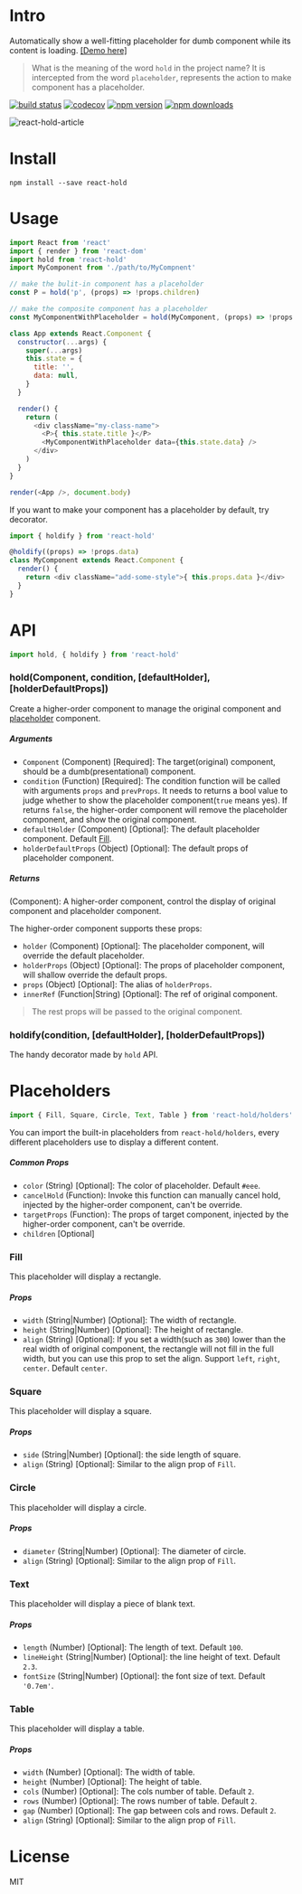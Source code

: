 # Intro

Automatically show a well-fitting placeholder for dumb component while its content is loading. [[Demo here]](http://toplan.github.io/react-hold/)

> What is the meaning of the word `hold` in the project name? It is intercepted from the word `placeholder`, represents the action to make component has a placeholder.

[![build status](https://travis-ci.org/toplan/react-hold.svg?branch=master)](https://travis-ci.org/toplan/react-hold)
[![codecov](https://codecov.io/gh/toplan/react-hold/branch/master/graph/badge.svg)](https://codecov.io/gh/toplan/react-hold)
[![npm version](https://img.shields.io/npm/v/react-hold.svg)](https://www.npmjs.com/package/react-hold)
[![npm downloads](https://img.shields.io/npm/dm/react-hold.svg)](https://www.npmjs.com/package/react-hold)

![react-hold-article](http://toplan.github.io/img/react-hold-article.gif)



# Install

```
npm install --save react-hold
```

# Usage

```js
import React from 'react'
import { render } from 'react-dom'
import hold from 'react-hold'
import MyComponent from './path/to/MyCompnent'

// make the bulit-in component has a placeholder
const P = hold('p', (props) => !props.children)

// make the composite component has a placeholder
const MyComponentWithPlaceholder = hold(MyComponent, (props) => !props.data)

class App extends React.Component {
  constructor(...args) {
    super(...args)
    this.state = {
      title: '',
      data: null,
    }
  }

  render() {
    return (
      <div className="my-class-name">
        <P>{ this.state.title }</P>
        <MyComponentWithPlaceholder data={this.state.data} />
      </div>
    )
  }
}

render(<App />, document.body)
```

If you want to make your component has a placeholder by default, try decorator.

```js
import { holdify } from 'react-hold'

@holdify((props) => !props.data)
class MyComponent extends React.Component {
  render() {
    return <div className="add-some-style">{ this.props.data }</div>
  }
}
```
# API

```js
import hold, { holdify } from 'react-hold'
```

### hold(Component, condition, [defaultHolder], [holderDefaultProps])

Create a higher-order component to manage the original component and [placeholder](#placeholders) component.

##### Arguments

- `Component` (Component) [Required]: The target(original) component, should be a dumb(presentational) component.
- `condition` (Function) [Required]: The condition function will be called with arguments `props` and `prevProps`.
It needs to returns a bool value to judge whether to show the placeholder component(`true` means yes).
If returns `false`, the higher-order component will remove the placeholder component, and show the original component.
- `defaultHolder` (Component) [Optional]: The default placeholder component. Default [Fill](#fill).
- `holderDefaultProps` (Object) [Optional]: The default props of placeholder component.

##### Returns

(Component): A higher-order component, control the display of original component and placeholder component.

The higher-order component supports these props:
- `holder` (Component) [Optional]: The placeholder component, will override the default placeholder.
- `holderProps` (Object) [Optional]: The props of placeholder component, will shallow override the default props.
- `props` (Object) [Optional]: The alias of `holderProps`.
- `innerRef` (Function|String) [Optional]: The ref of original component.

> The rest props will be passed to the original component.

### holdify(condition, [defaultHolder], [holderDefaultProps])

The handy decorator made by `hold` API.

# Placeholders

```js
import { Fill, Square, Circle, Text, Table } from 'react-hold/holders'
```

You can import the built-in placeholders from `react-hold/holders`, every different placeholders use to display a different content.

##### Common Props
- `color` (String) [Optional]: The color of placeholder. Default `#eee`.
- `cancelHold` (Function): Invoke this function can manually cancel hold, injected by the higher-order component, can't be override.
- `targetProps` (Function): The props of target component, injected by the higher-order component, can't be override.
- `children` [Optional]

### Fill

This placeholder will display a rectangle.

##### Props
- `width` (String|Number) [Optional]: The width of rectangle.
- `height` (String|Number) [Optional]: The height of rectangle.
- `align` (String) [Optional]: If you set a width(such as `300`) lower than the real width of original component,
the rectangle will not fill in the full width, but you can use this prop to set the align.
Support `left`, `right`, `center`. Default `center`.

### Square

This placeholder will display a square.

##### Props
- `side` (String|Number) [Optional]: the side length of square.
- `align` (String) [Optional]: Similar to the align prop of `Fill`.

### Circle

This placeholder will display a circle.

##### Props
- `diameter` (String|Number) [Optional]: The diameter of circle.
- `align` (String) [Optional]: Similar to the align prop of `Fill`.

### Text

This placeholder will display a piece of blank text.

##### Props
- `length` (Number) [Optional]: The length of text. Default `100`.
- `lineHeight` (String|Number) [Optional]: the line height of text. Default `2.3`.
- `fontSize` (String|Number) [Optional]: the font size of text. Default `'0.7em'`.

### Table

This placeholder will display a table.

##### Props
- `width` (Number) [Optional]: The width of table.
- `height` (Number) [Optional]: The height of table.
- `cols` (Number) [Optional]: The cols number of table. Default `2`.
- `rows` (Number) [Optional]: The rows number of table. Default `2`.
- `gap` (Number) [Optional]: The gap between cols and rows. Default `2`.
- `align` (String) [Optional]: Similar to the align prop of `Fill`.

# License

MIT
